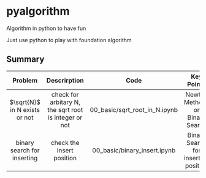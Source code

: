 # pyalgorithm
Algorithm in python to have fun

Just use python to play with foundation algorithm

## Summary

| Problem | Descrirption         |  Code          | Key Points               | Summary   |
|:----------:|:--------------------:|:------------------------:|:------------------------:|:---------:|
| $\sqrt{N}$ in N exists or not | check for arbitary N, the sqrt root is integer or not |00_basic/sqrt_root_in_N.ipynb| Newton Methods or Binary Search  |           |
| binary search for inserting | check the insert position |00_basic/binary_insert.ipynb| Binary Search for inserting position  |           |
